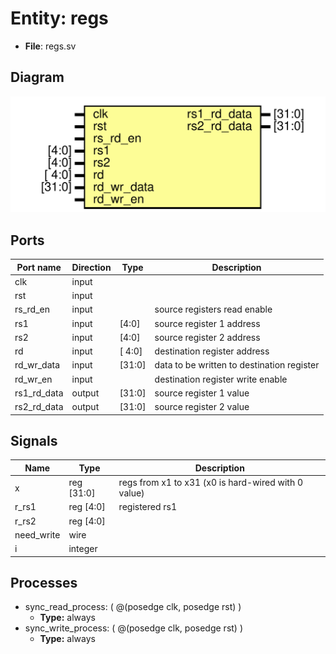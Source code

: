 # Entity: regs 

- **File**: regs.sv
## Diagram

![Diagram](regs.svg "Diagram")
## Ports

| Port name   | Direction | Type   | Description                                |
| ----------- | --------- | ------ | ------------------------------------------ |
| clk         | input     |        |                                            |
| rst         | input     |        |                                            |
| rs_rd_en    | input     |        | source registers read enable               |
| rs1         | input     | [4:0]  | source register 1 address                  |
| rs2         | input     | [4:0]  | source register 2 address                  |
| rd          | input     | [ 4:0] | destination register address               |
| rd_wr_data  | input     | [31:0] | data to be written to destination register |
| rd_wr_en    | input     |        | destination register write enable          |
| rs1_rd_data | output    | [31:0] | source register 1 value                    |
| rs2_rd_data | output    | [31:0] | source register 2 value                    |
## Signals

| Name       | Type       | Description                                         |
| ---------- | ---------- | --------------------------------------------------- |
| x          | reg [31:0] | regs from x1 to x31 (x0 is hard-wired with 0 value) |
| r_rs1      | reg [4:0]  | registered rs1                                      |
| r_rs2      | reg [4:0]  |                                                     |
| need_write | wire       |                                                     |
| i          | integer    |                                                     |
## Processes
- sync_read_process: ( @(posedge clk, posedge rst) )
  - **Type:** always
- sync_write_process: ( @(posedge clk, posedge rst) )
  - **Type:** always
